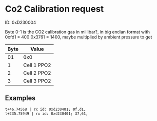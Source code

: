 # Co2 Calibration request
ID: 0xD230004

Byte 0-1 is the CO2 calibration gas in millibar?, in big endian format with 0xfd1 = 400 0x3761 = 1400, maybe multiplied by ambient pressure to get

| Byte          | Value         |
| ------------- | ------------- |
| 01             | 0x0          |
| 1             | Cell 1 PPO2   |
| 2             | Cell 2 PPO2   |
| 3             | Cell 3 PPO2   |

## Examples
```
t+46.74568 | rx id: 0xd230401; 0f,d1,
t+235.75949 | rx id: 0xd230401; 37,61,
```